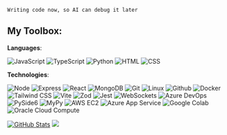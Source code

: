 
`Writing code now, so AI can debug it later`

## My Toolbox:
**Languages**:

![JavaScript](https://img.shields.io/badge/-JavaScript-F4DC1B?style=flat-square&logo=javascript&logoColor=white)
![TypeScript](https://img.shields.io/badge/-TypeScript-3178C6?style=flat-square&logo=typescript&logoColor=white)
![Python](https://img.shields.io/badge/-Python-3776AB?style=flat-square&logo=python&logoColor=white)
![HTML](https://img.shields.io/badge/-HTML-E34F26?style=flat-square&logo=html5&logoColor=white)
![CSS](https://img.shields.io/badge/-CSS-1572B6?style=flat-square&logo=css3&logoColor=white)

**Technologies**:

![Node](https://img.shields.io/badge/-Node.js-339933?style=flat-square&logo=node.js&logoColor=white)
![Express](https://img.shields.io/badge/-Express-000000?style=flat-square&logo=express&logoColor=white)
![React](https://img.shields.io/badge/-React-61DAFB?style=flat-square&logo=react&logoColor=white)
![MongoDB](https://img.shields.io/badge/-MongoDB-47A248?style=flat-square&logo=mongodb&logoColor=white)
![Git](https://img.shields.io/badge/-Git-F05032?style=flat-square&logo=git&logoColor=white)
![Linux](https://img.shields.io/badge/-Linux-FCC624?style=flat-square&logo=linux&logoColor=white)
![Github](https://img.shields.io/badge/-Github-181717?style=flat-square&logo=github&logoColor=white)
![Docker](https://img.shields.io/badge/-Docker-2496ED?style=flat-square&logo=docker&logoColor=white)
![Tailwind CSS](https://img.shields.io/badge/-Tailwind_CSS-38B2AC?style=flat-square&logo=tailwind-css&logoColor=white)
![Vite](https://img.shields.io/badge/-Vite-646CFF?style=flat-square&logo=vite&logoColor=white)
![Zod](https://img.shields.io/badge/-Zod-3068b7?style=flat-square)
![Jest](https://img.shields.io/badge/-Jest-C21325?style=flat-square&logo=jest&logoColor=white)
![WebSockets](https://img.shields.io/badge/-WebSockets-000000?style=flat-square)
![Azure DevOps](https://img.shields.io/badge/-Azure_DevOps-0078D7?style=flat-square&logo=azure-devops&logoColor=white)
![PySide6](https://img.shields.io/badge/-PySide6-3ECA4F?style=flat-square&logo=pyside&logoColor=white)
![MyPy](https://img.shields.io/badge/-MyPy-3776AB?style=flat-square&logo=mypy&logoColor=white)
![AWS EC2](https://img.shields.io/badge/-AWS_EC2-232F3E?style=flat-square&logo=amazon-aws&logoColor=white)
![Azure App Service](https://img.shields.io/badge/-Azure_App_Service-0089D6?style=flat-square&logo=microsoft-azure&logoColor=white)
![Google Colab](https://img.shields.io/badge/-Google_Colab-F9AB00?style=flat-square&logo=google-colab&logoColor=white)
![Oracle Cloud Compute](https://img.shields.io/badge/-Oracle_Cloud_Compute-F80000?style=flat-square&logo=oracle&logoColor=white)

[![GitHub Stats](https://github-readme-stats.vercel.app/api?username=slooi&hide_rank=true)](https://github.com/anuraghazra/github-readme-stats/)
  <img src="https://github-readme-stats.vercel.app/api/top-langs/?username=slooi&layout=compact" align=left/>
